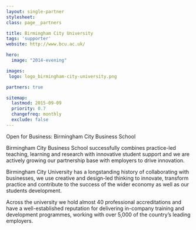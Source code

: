 ```yaml
---
layout: single-partner
stylesheet:
class: page__partners

title: Birmingham City University
tags: 'supporter'
website: http://www.bcu.ac.uk/

hero:
  image: "2014-evening"

images:
 logo: logo_birmingham-city-university.png

partners: true

sitemap:
  lastmod: 2015-09-09
  priority: 0.7
  changefreq: monthly
  exclude: false
---
```


Open for Business: Birmingham City Business School

Birmingham City Business School successfully combines practice-led teaching, learning and research with innovative student support and we are actively growing our partnership base with employers to drive innovation.

Birmingham City University has a longstanding history of collaborating with businesses, we use creative and design-led thinking to innovate, transform practice and contribute to the success of the wider economy as well as our students development.

Across the university we hold almost 40 professional accreditations and have a well-established reputation for delivering in-company training and development programmes, working with over 5,000 of the country&rsquo;s leading employers.
